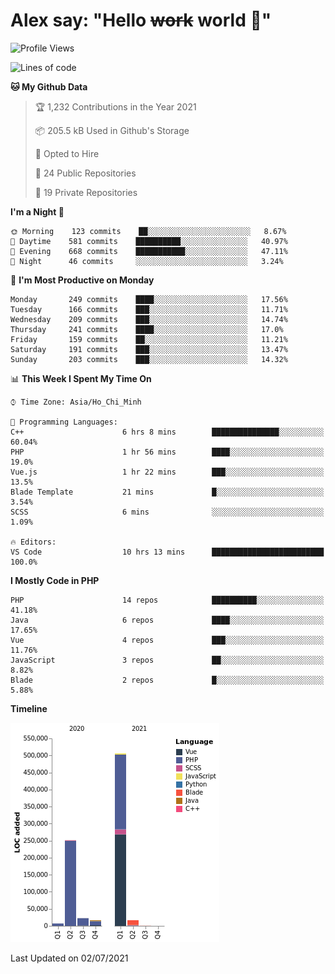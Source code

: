 # Alex say: "Hello ~~work~~ world 🐾"

<!--START_SECTION:waka-->
![Profile Views](http://img.shields.io/badge/Profile%20Views-0-blue)

![Lines of code](https://img.shields.io/badge/From%20Hello%20World%20I%27ve%20Written-820598%20lines%20of%20code-blue)

**🐱 My Github Data** 

> 🏆 1,232 Contributions in the Year 2021
 > 
> 📦 205.5 kB Used in Github's Storage 
 > 
> 💼 Opted to Hire
 > 
> 📜 24 Public Repositories 
 > 
> 🔑 19 Private Repositories  
 > 
**I'm a Night 🦉** 

```text
🌞 Morning    123 commits    ██░░░░░░░░░░░░░░░░░░░░░░░   8.67% 
🌆 Daytime    581 commits    ██████████░░░░░░░░░░░░░░░   40.97% 
🌃 Evening    668 commits    ███████████░░░░░░░░░░░░░░   47.11% 
🌙 Night      46 commits     ░░░░░░░░░░░░░░░░░░░░░░░░░   3.24%

```
📅 **I'm Most Productive on Monday** 

```text
Monday       249 commits    ████░░░░░░░░░░░░░░░░░░░░░   17.56% 
Tuesday      166 commits    ███░░░░░░░░░░░░░░░░░░░░░░   11.71% 
Wednesday    209 commits    ███░░░░░░░░░░░░░░░░░░░░░░   14.74% 
Thursday     241 commits    ████░░░░░░░░░░░░░░░░░░░░░   17.0% 
Friday       159 commits    ██░░░░░░░░░░░░░░░░░░░░░░░   11.21% 
Saturday     191 commits    ███░░░░░░░░░░░░░░░░░░░░░░   13.47% 
Sunday       203 commits    ███░░░░░░░░░░░░░░░░░░░░░░   14.32%

```


📊 **This Week I Spent My Time On** 

```text
⌚︎ Time Zone: Asia/Ho_Chi_Minh

💬 Programming Languages: 
C++                      6 hrs 8 mins        ███████████████░░░░░░░░░░   60.04% 
PHP                      1 hr 56 mins        ████░░░░░░░░░░░░░░░░░░░░░   19.0% 
Vue.js                   1 hr 22 mins        ███░░░░░░░░░░░░░░░░░░░░░░   13.5% 
Blade Template           21 mins             █░░░░░░░░░░░░░░░░░░░░░░░░   3.54% 
SCSS                     6 mins              ░░░░░░░░░░░░░░░░░░░░░░░░░   1.09%

🔥 Editors: 
VS Code                  10 hrs 13 mins      █████████████████████████   100.0%

```

**I Mostly Code in PHP** 

```text
PHP                      14 repos            ██████████░░░░░░░░░░░░░░░   41.18% 
Java                     6 repos             ████░░░░░░░░░░░░░░░░░░░░░   17.65% 
Vue                      4 repos             ███░░░░░░░░░░░░░░░░░░░░░░   11.76% 
JavaScript               3 repos             ██░░░░░░░░░░░░░░░░░░░░░░░   8.82% 
Blade                    2 repos             █░░░░░░░░░░░░░░░░░░░░░░░░   5.88%

```


**Timeline**

![Chart not found](https://raw.githubusercontent.com/alexzvn/alexzvn/main/charts/bar_graph.png) 


 Last Updated on 02/07/2021
<!--END_SECTION:waka-->
